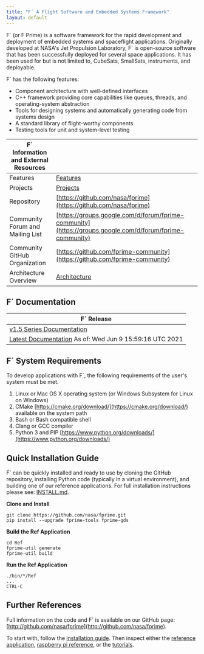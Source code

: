 ```yaml
---
title: "F´ A Flight Software and Embedded Systems Framework"
layout: default
---
```


F´ (or F Prime) is a software framework for the rapid development and deployment of embedded systems and spaceflight applications.
Originally developed at NASA's Jet Propulsion Laboratory, F´ is open-source software that has been successfully deployed
for several space applications. It has been used for but is not limited to, CubeSats, SmallSats, instruments, and
deployable.

F´ has the following features:

- Component architecture with well-defined interfaces
- C++ framework providing core capabilities like queues, threads, and operating-system abstraction
- Tools for designing systems and automatically generating code from systems design
- A standard library of flight-worthy components
- Testing tools for unit and system-level testing

| F´ Information and External Resources |                                                                                                          |
| ------------------------------------- | -------------------------------------------------------------------------------------------------------- |
| Features                              | [Features](./features.md)                                                                                |
| Projects                              | [Projects](./projects.md)                                                                                |
| Repository                            | [https://github.com/nasa/fprime](https://github.com/nasa/fprime)                                         |
| Community Forum and Mailing List      | [https://groups.google.com/d/forum/fprime-community](https://groups.google.com/d/forum/fprime-community) |
| Community GitHub Organization         | [https://github.com/fprime-community](https://github.com/fprime-community)                               |
| Architecture Overview                 | [Architecture](./Architecture/FPrimeArchitectureShort.pdf)                                               |

## F´ Documentation

| F´ Release                          |
|-------------------------------------|
| [v1.5 Series Documentation](https://nasa.github.io/fprime/v1.5) |
| [Latest Documentation](./latest.md) As of: Wed Jun  9 15:59:16 UTC 2021 |

## F´ System Requirements

To develop applications with F´, the following requirements of the user's system must be met.

1. Linux or Mac OS X operating system (or Windows Subsystem for Linux on Windows)
2. CMake [https://cmake.org/download/](https://cmake.org/download/) available on the system path
3. Bash or Bash compatible shell
4. Clang or GCC compiler
5. Python 3 and PIP [https://www.python.org/downloads/](https://www.python.org/downloads/)

## Quick Installation Guide

F´ can be quickly installed and ready to use by cloning the GitHub repository, installing Python code (typically in a
virtual environment), and building one of our reference applications. For full installation instructions please see:
[INSTALL.md](./INSTALL.md).

**Clone and Install**

```
git clone https://github.com/nasa/fprime.git
pip install --upgrade fprime-tools fprime-gds
```

**Build the Ref Application**

```
cd Ref
fprime-util generate
fprime-util build
```

**Run the Ref Application**

```
./bin/*/Ref
...
CTRL-C
```

## Further References

Full information on the code and F´ is available on our GitHub page:
[http://github.com/nasa/fprime](http://github.com/nasa/fprime).

To start with, follow the [installation guide](./INSTALL.md). Then inspect
either the [reference application](https://github.com/nasa/fprime/blob/master/Ref/README.md),
[raspberry pi reference](https://github.com/nasa/fprime/blob/master/RPI/README.md), or the
[tutorials](Tutorials/README.md).
